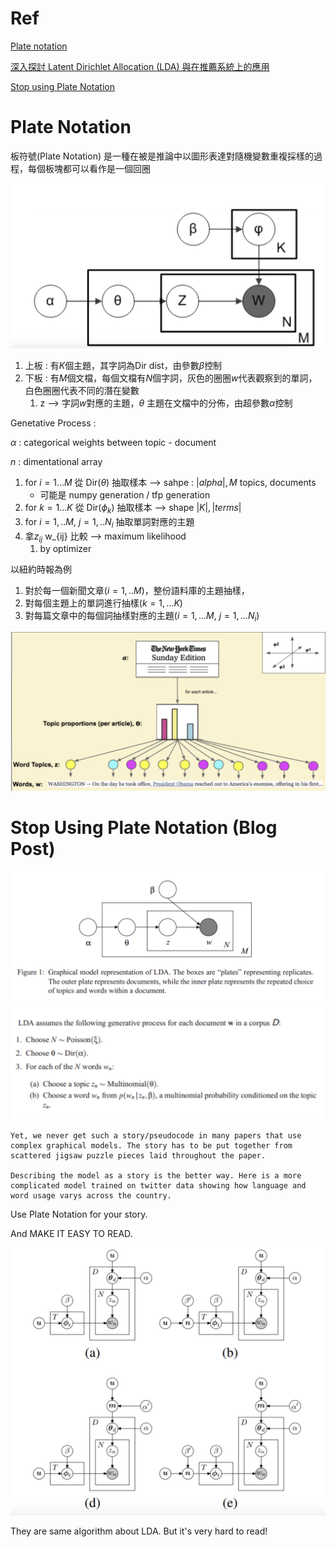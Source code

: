 # Ref

[Plate notation](https://en.wikipedia.org/wiki/Plate_notation)

[深入探討 Latent Dirichlet Allocation (LDA) 與在推薦系統上的應用](https://blog.rosetta.ai/%E6%B7%B1%E5%85%A5%E6%8E%A2%E8%A8%8E-latent-dirichlet-allocation-lda-%E8%88%87%E5%9C%A8%E6%8E%A8%E8%96%A6%E7%B3%BB%E7%B5%B1%E4%B8%8A%E7%9A%84%E6%87%89%E7%94%A8-2441d57ecc8a)

[Stop using Plate Notation](https://www.zinkov.com/posts/2013-07-28-stop-using-plates/)

# Plate Notation

板符號(Plate Notation) 是一種在被是推論中以圖形表達對隨機變數重複採樣的過程，每個板塊都可以看作是一個回圈

<img src='./images/plate_1.png'></img>

1. 上板 : 有$K$個主題，其字詞為Dir dist，由參數$\beta$控制
2. 下板 : 有$M$個文檔，每個文檔有$N$個字詞，灰色的圈圈$w$代表觀察到的單詞，白色圈圈代表不同的潛在變數
   1. z --> 字詞$w$對應的主題，$\theta$ 主題在文檔中的分佈，由超參數$\alpha$控制



Genetative Process : 

$\alpha$ : categorical weights between topic - document

$n$ : dimentational array 


1. for $i=1...M$ 從 Dir$(\theta)$ 抽取樣本 --> sahpe : $|alpha|, M$ topics, documents
   * 可能是 numpy generation / tfp generation
2. for $k=1...K$ 從 Dir$(\phi_k)$ 抽取樣本 --> shape $|K|, |terms|$
3. for $i=1, .. M$, $j=1, .. N_{i}$ 抽取單詞對應的主題
4. 拿$z_{ij}$ w_{ij} 比較 --> maximum likelihood
   1. by optimizer

以紐約時報為例

1. 對於每一個新聞文章($i=1, .. M$)，整份語料庫的主題抽樣，
2. 對每個主題上的單詞進行抽樣($k=1, ... K$)
3. 對每篇文章中的每個詞抽樣對應的主題($i=1, ... M$, $j=1, ... N_{i}$)


<img src='./images/plate_5.png'></img>

# Stop Using Plate Notation (Blog Post)

<img src='./images/plate_2.png'></img>
<img src='./images/plate_3.png'></img>

```
Yet, we never get such a story/pseudocode in many papers that use complex graphical models. The story has to be put together from scattered jigsaw puzzle pieces laid throughout the paper.

Describing the model as a story is the better way. Here is a more complicated model trained on twitter data showing how language and word usage varys across the country.
```

Use Plate Notation for your story. 

And MAKE IT EASY TO READ.

<img src='./images/plate_4.png'></img>

They are same algorithm about LDA. But it's very hard to read!